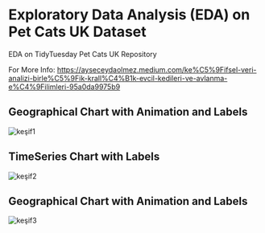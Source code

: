 # Exploratory Data Analysis (EDA) on Pet Cats UK Dataset

EDA on TidyTuesday Pet Cats UK Repository

For More Info: https://ayseceydaolmez.medium.com/ke%C5%9Fifsel-veri-analizi-birle%C5%9Fik-krall%C4%B1k-evcil-kedileri-ve-avlanma-e%C4%9Filimleri-95a0da9975b9

## Geographical Chart with Animation and Labels

![keşif1](https://github.com/user-attachments/assets/870db664-9741-4d00-b1ea-04549d2aa04f)

## TimeSeries Chart with Labels

![keşif2](https://github.com/user-attachments/assets/9d52dc44-e2be-44eb-9b2a-9ae9719fd613)

## Geographical Chart with Animation and Labels

![keşif3](https://github.com/user-attachments/assets/c5f78921-447e-4842-99d0-406311f56195)
